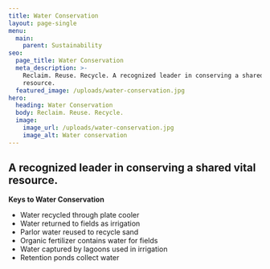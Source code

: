 ```yaml
---
title: Water Conservation
layout: page-single
menu:
  main:
    parent: Sustainability
seo:
  page_title: Water Conservation
  meta_description: >-
    Reclaim. Reuse. Recycle. A recognized leader in conserving a shared vital
    resource.
  featured_image: /uploads/water-conservation.jpg
hero:
  heading: Water Conservation
  body: Reclaim. Reuse. Recycle.
  image:
    image_url: /uploads/water-conservation.jpg
    image_alt: Water conservation
---
```

## A recognized leader in conserving a shared vital resource.

**Keys to Water Conservation**

* Water recycled through plate cooler
* Water returned to fields as irrigation
* Parlor water reused to recycle sand
* Organic fertilizer contains water for fields
* Water captured by lagoons used in irrigation
* Retention ponds collect water